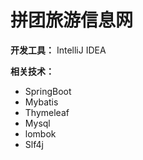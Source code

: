 # 拼团旅游信息网

**开发工具：**
IntelliJ IDEA

**相关技术：**
* SpringBoot
* Mybatis
* Thymeleaf
* Mysql
* lombok
* Slf4j

